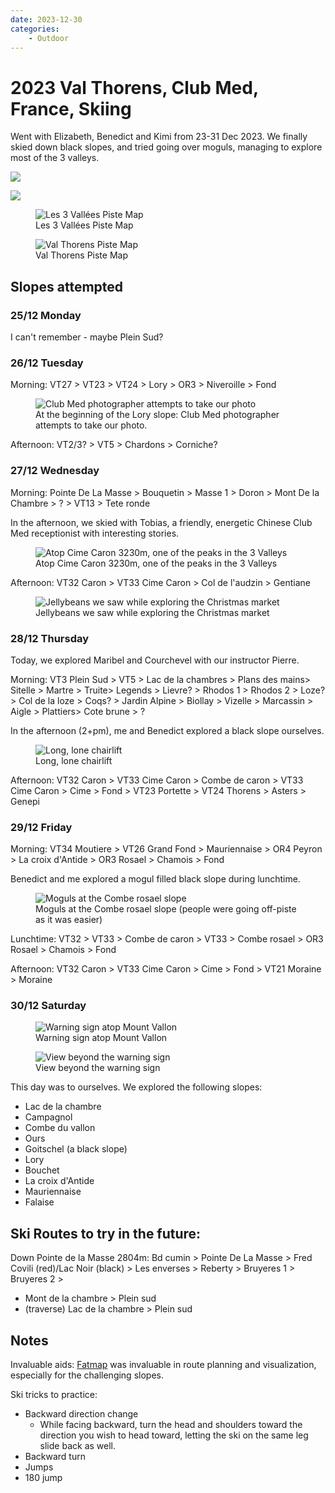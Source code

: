```yaml
---
date: 2023-12-30
categories:
    - Outdoor
---
```


# 2023 Val Thorens, Club Med, France, Skiing

Went with Elizabeth, Benedict and Kimi from 23-31 Dec 2023. We finally skied down black slopes, and tried going over moguls, managing to explore most of the 3 valleys.

![](../../static/images/2023-12-30/ski.jpg)

<!-- more -->

![](../../static/images/2023-12-30/plan-des-mains.jpg)

<figure>
  <img src="/static/images/2023-12-30/3-valleys.jpg" alt="Les 3 Vallées Piste Map" loading="lazy"/>
  <figcaption>Les 3 Vallées Piste Map<figcaption/>
</figure>

<figure>
  <img src="/static/images/2023-12-30/val-thorens-orelle.jpg" alt="Val Thorens Piste Map" loading="lazy"/>
  <figcaption>Val Thorens Piste Map<figcaption/>
</figure>

## Slopes attempted

### 25/12 Monday

I can't remember - maybe Plein Sud?

### 26/12 Tuesday

Morning: VT27 > VT23 > VT24 > Lory > OR3 > Niveroille > Fond

<figure>
  <img src="/static/images/2023-12-30/photographer.jpg" alt="Club Med photographer attempts to take our photo" loading="lazy"/>
  <figcaption>At the beginning of the Lory slope: Club Med photographer attempts to take our photo.<figcaption/>
</figure>

Afternoon: VT2/3? > VT5 > Chardons > Corniche?

### 27/12 Wednesday

Morning: Pointe De La Masse > Bouquetin > Masse 1 > Doron > Mont De la Chambre > ? > VT13 > Tete ronde

In the afternoon, we skied with Tobias, a friendly, energetic Chinese Club Med receptionist with interesting stories.

<figure>
  <img src="/static/images/2023-12-30/cime-caron.jpg" alt="Atop Cime Caron 3230m, one of the peaks in the 3 Valleys" loading="lazy"/>
  <figcaption>Atop Cime Caron 3230m, one of the peaks in the 3 Valleys<figcaption/>
</figure>

Afternoon: VT32 Caron > VT33 Cime Caron > Col de l'audzin > Gentiane

<figure>
  <img src="/static/images/2023-12-30/jellybeans.jpg" alt="Jellybeans we saw while exploring the Christmas market" loading="lazy"/>
  <figcaption>Jellybeans we saw while exploring the Christmas market<figcaption/>
</figure>

### 28/12 Thursday

Today, we explored Maribel and Courchevel with our instructor Pierre.

Morning: VT3 Plein Sud > VT5 > Lac de la chambres > Plans des mains> Sitelle > Martre > Truite> Legends > Lievre? > Rhodos 1 > Rhodos 2 > Loze? > Col de la loze > Coqs? > Jardin Alpine > Biollay > Vizelle > Marcassin > Aigle > Plattiers> Cote brune > ?

In the afternoon (2+pm), me and Benedict explored a black slope ourselves.

<figure>
  <img src="/static/images/2023-12-30/chairlift.jpg" alt="Long, lone chairlift" loading="lazy"/>
  <figcaption>Long, lone chairlift<figcaption/>
</figure>

Afternoon: VT32 Caron > VT33 Cime Caron > Combe de caron > VT33 Cime Caron > Cime > Fond > VT23 Portette > VT24 Thorens > Asters > Genepi

### 29/12 Friday

Morning: VT34 Moutiere > VT26 Grand Fond > Mauriennaise > OR4 Peyron > La croix d'Antide > OR3 Rosael > Chamois > Fond

Benedict and me explored a mogul filled black slope during lunchtime.

<figure>
  <img src="/static/images/2023-12-30/moguls.jpg" alt="Moguls at the Combe rosael slope" loading="lazy"/>
  <figcaption>Moguls at the Combe rosael slope (people were going off-piste as it was easier)<figcaption/>
</figure>

Lunchtime: VT32 > VT33 > Combe de caron > VT33 > Combe rosael > OR3 Rosael > Chamois > Fond

Afternoon: VT32 Caron > VT33 Cime Caron > Cime > Fond > VT21 Moraine > Moraine

### 30/12 Saturday

<figure>
  <img src="/static/images/2023-12-30/vallon-sign.jpg" alt="Warning sign atop Mount Vallon" loading="lazy"/>
  <figcaption>Warning sign atop Mount Vallon<figcaption/>
</figure>

<figure>
  <img src="/static/images/2023-12-30/vallon.jpg" alt="View beyond the warning sign" loading="lazy"/>
  <figcaption>View beyond the warning sign<figcaption/>
</figure>

This day was to ourselves. We explored the following slopes:

-   Lac de la chambre
-   Campagnol
-   Combe du vallon
-   Ours
-   Goitschel (a black slope)
-   Lory
-   Bouchet
-   La croix d'Antide
-   Mauriennaise
-   Falaise

## Ski Routes to try in the future:

Down Pointe de la Masse 2804m: Bd cumin > Pointe De La Masse > Fred Covili (red)/Lac Noir (black) > Les enverses > Reberty > Bruyeres 1 > Bruyeres 2 >

-   Mont de la chambre > Plein sud
-   (traverse) Lac de la chambre > Plein sud

## Notes

Invaluable aids: [Fatmap] was invaluable in route planning and visualization, especially for the challenging slopes.

Ski tricks to practice:

-   Backward direction change
    -   While facing backward, turn the head and shoulders toward the direction you wish to head toward, letting the ski on the same leg slide back as well.
-   Backward turn
-   Jumps
-   180 jump

[Fatmap]: https://fatmap.com/
